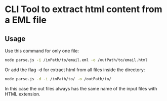 # CLI Tool to extract html content from a EML file

## Usage

Use this command for only one file:
```bash
node parse.js -i /inPath/to/email.eml -o /outPath/to/email.html
```

Or add the flag -d for extract html from all files inside the directory:
```bash
node parse.js -d -i /inPath/to/ -o /outPath/to/
```
In this case the out files always has the same name of the input files with HTML extension.